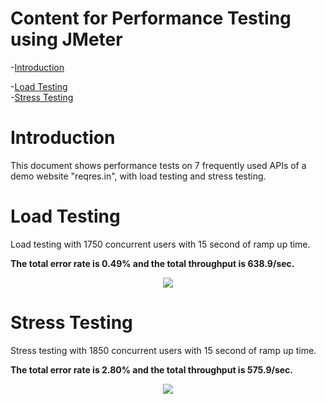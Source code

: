 # Content for Performance Testing using JMeter
-[Introduction](https://github.com/Muftain1610/Performance_Testing_Using_Jmeter#introduction)

-[Load Testing](https://github.com/Muftain1610/Performance_Testing_Using_Jmeter#load-testing)      
-[Stress Testing](https://github.com/Muftain1610/Performance_Testing_Using_Jmeter#stress-testing)    

# Introduction
This document shows performance tests on 7 frequently used APIs of a demo website "reqres.in", with load testing and stress testing.

# Load Testing
Load testing with 1750 concurrent users with 15 second of ramp up time.

**The total error rate is 0.49% and the total throughput is 638.9/sec.**
<p align="center">
  <img src="https://github.com/Muftain1610/Performance_Testing_Using_Jmeter/blob/main/Load%20testing.png" />
</p>

# Stress Testing
Stress testing with 1850 concurrent users with 15 second of ramp up time.

**The total error rate is 2.80% and the total throughput is 575.9/sec.**
<p align="center">
  <img src="https://github.com/Muftain1610/Performance_Testing_Using_Jmeter/blob/main/Stress%20testing.png" />
</p>
